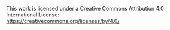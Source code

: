 This work is licensed under a Creative Commons Attribution 4.0 International License:  
https://creativecommons.org/licenses/by/4.0/
